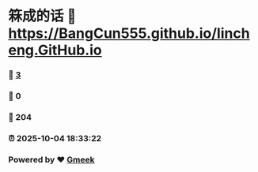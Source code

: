 # 箖成的话 :link: https://BangCun555.github.io/lincheng.GitHub.io 
### :page_facing_up: [3](https://BangCun555.github.io/lincheng.GitHub.io/tag.html) 
### :speech_balloon: 0 
### :hibiscus: 204 
### :alarm_clock: 2025-10-04 18:33:22 
### Powered by :heart: [Gmeek](https://github.com/Meekdai/Gmeek)
